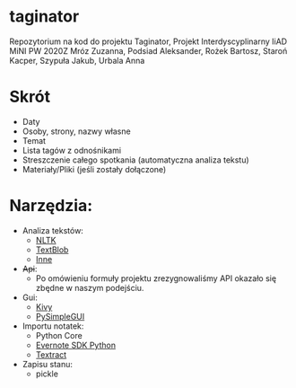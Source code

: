 # taginator
Repozytorium na kod do projektu Taginator, Projekt Interdyscyplinarny IiAD MiNI PW 2020Z
Mróz Zuzanna, Podsiad Aleksander, Rożek Bartosz, Staroń Kacper, Szypuła Jakub, Urbala Anna

# Skrót
- Daty
- Osoby, strony, nazwy własne
- Temat
- Lista tagów z odnośnikami
- Streszczenie całego spotkania (automatyczna analiza tekstu)
- Materiały/Pliki (jeśli zostały dołączone)

# Narzędzia:
- Analiza tekstów:
  - [NLTK](https://www.nltk.org/)
  - [TextBlob](https://textblob.readthedocs.io/en/dev/)
  - [Inne](https://sunscrapers.com/blog/8-best-python-natural-language-processing-nlp-libraries/)
- ~~Api~~:
  - Po omówieniu formuły projektu zrezygnowaliśmy API okazało się zbędne w naszym podejściu.
- Gui:
  - [Kivy](https://kivy.org/#home)
  - [PySimpleGUI](https://pypi.org/project/PySimpleGUI/#data)
- Importu notatek: 
  - Python Core
  - [Evernote SDK Python](https://dev.evernote.com/doc/start/python.php)
  - [Textract](https://textract.readthedocs.io/en/stable/)
- Zapisu stanu:
  - pickle

